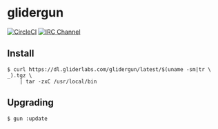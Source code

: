 # glidergun

[![CircleCI](https://img.shields.io/circleci/project/gliderlabs/glidergun/release.svg)](https://circleci.com/gh/gliderlabs/glidergun)
[![IRC Channel](https://img.shields.io/badge/irc-%23gliderlabs-blue.svg)](https://kiwiirc.com/client/irc.freenode.net/#gliderlabs)


## Install

	$ curl https://dl.gliderlabs.com/glidergun/latest/$(uname -sm|tr \  _).tgz \
		| tar -zxC /usr/local/bin

## Upgrading

	$ gun :update
